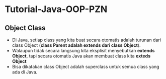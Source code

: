 # Tutorial-Java-OOP-PZN
## Object Class

* Di Java, setiap class yang kita buat secara otomatis adalah turunan dari class Object (**class Parent adalah extends dari class Object**).
* Walaupun tidak secara langsung kita eksplisit menyebutkan **extends Object**, tapi secara otomatis Java akan membuat class kita **exteds Object**
* Bisa dikatakan class Object adalah superclass untuk semua class yang ada di Java.
